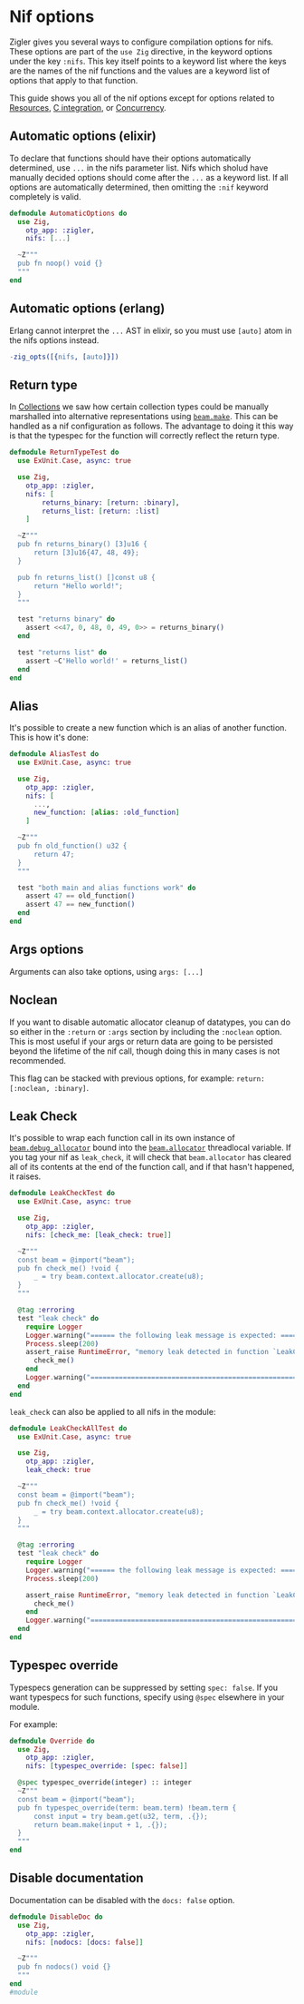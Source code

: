 # Nif options

Zigler gives you several ways to configure compilation options for nifs. These options are part of
the `use Zig` directive, in the keyword options under the key `:nifs`. This key itself points to a
keyword list where the keys are the names of the nif functions and the values are a keyword list of
options that apply to that function.

This guide shows you all of the nif options except for options related to
[Resources](5-resources.html), [C integration](6-c_integration.html), or
[Concurrency](7-concurrency.html).

## Automatic options (elixir)

To declare that functions should have their options automatically determined, use `...` in the nifs
parameter list. Nifs which sholud have manually decided options should come after the `...` as a
keyword list. If all options are automatically determined, then omitting the `:nif` keyword
completely is valid.

```elixir
defmodule AutomaticOptions do
  use Zig, 
    otp_app: :zigler,
    nifs: [...]

  ~Z"""
  pub fn noop() void {}
  """
end
```

## Automatic options (erlang)

Erlang cannot interpret the `...` AST in elixir, so you must use `[auto]` atom in the nifs options
instead.

```erlang
-zig_opts([{nifs, [auto]}])
```

## Return type

In [Collections](2-collections.html) we saw how certain collection types could be manually
marshalled into alternative representations using [`beam.make`](beam.html#make). This can be handled
as a nif configuration as follows. The advantage to doing it this way is that the typespec for the
function will correctly reflect the return type.

```elixir
defmodule ReturnTypeTest do
  use ExUnit.Case, async: true

  use Zig, 
    otp_app: :zigler,
    nifs: [
        returns_binary: [return: :binary],
        returns_list: [return: :list]
    ]

  ~Z"""
  pub fn returns_binary() [3]u16 {
      return [3]u16{47, 48, 49};
  }

  pub fn returns_list() []const u8 {
      return "Hello world!";
  }
  """

  test "returns binary" do
    assert <<47, 0, 48, 0, 49, 0>> = returns_binary()
  end

  test "returns list" do
    assert ~C'Hello world!' = returns_list()
  end
end
```

## Alias

It's possible to create a new function which is an alias of another function. This is how it's done:

```elixir
defmodule AliasTest do
  use ExUnit.Case, async: true

  use Zig, 
    otp_app: :zigler,
    nifs: [
      ...,
      new_function: [alias: :old_function]
    ]

  ~Z"""
  pub fn old_function() u32 {
      return 47;
  }
  """

  test "both main and alias functions work" do
    assert 47 == old_function()
    assert 47 == new_function()
  end
end
```

## Args options

Arguments can also take options, using `args: [...]`

## Noclean

If you want to disable automatic allocator cleanup of datatypes, you can do so either in the
`:return` or `:args` section by including the `:noclean` option. This is most useful if your args or
return data are going to be persisted beyond the lifetime of the nif call, though doing this in many
cases is not recommended.

This flag can be stacked with previous options, for example: `return: [:noclean, :binary]`.

## Leak Check

It's possible to wrap each function call in its own instance of
[`beam.debug_allocator`](beam.html#debug_allocator) bound into the
[`beam.allocator`](beam.html#allocator) threadlocal variable. If you tag your nif as `leak_check`,
it will check that `beam.allocator` has cleared all of its contents at the end of the function call,
and if that hasn't happened, it raises.

```elixir
defmodule LeakCheckTest do
  use ExUnit.Case, async: true

  use Zig,
    otp_app: :zigler,
    nifs: [check_me: [leak_check: true]]

  ~Z"""
  const beam = @import("beam");
  pub fn check_me() !void {
      _ = try beam.context.allocator.create(u8);
  }
  """

  @tag :erroring
  test "leak check" do
    require Logger
    Logger.warning("====== the following leak message is expected: =========== START")
    Process.sleep(200)
    assert_raise RuntimeError, "memory leak detected in function `LeakCheckTest.check_me/0`", fn ->
      check_me()
    end
    Logger.warning("=========================================================== END")
  end
end
```

`leak_check` can also be applied to all nifs in the module:

```elixir
defmodule LeakCheckAllTest do
  use ExUnit.Case, async: true

  use Zig,
    otp_app: :zigler,
    leak_check: true

  ~Z"""
  const beam = @import("beam");
  pub fn check_me() !void {
      _ = try beam.context.allocator.create(u8);
  }
  """

  @tag :erroring
  test "leak check" do
    require Logger
    Logger.warning("====== the following leak message is expected: =========== START")
    Process.sleep(200)

    assert_raise RuntimeError, "memory leak detected in function `LeakCheckAllTest.check_me/0`", fn ->
      check_me()
    end
    Logger.warning("=========================================================== END")
  end
end
```

## Typespec override

Typespecs generation can be suppressed by setting `spec: false`. If you want typespecs for such
functions, specify using `@spec` elsewhere in your module.

For example:

```elixir
defmodule Override do
  use Zig, 
    otp_app: :zigler,
    nifs: [typespec_override: [spec: false]]

  @spec typespec_override(integer) :: integer
  ~Z"""
  const beam = @import("beam");
  pub fn typespec_override(term: beam.term) !beam.term {
      const input = try beam.get(u32, term, .{});
      return beam.make(input + 1, .{});
  }
  """
end
```

## Disable documentation

Documentation can be disabled with the `docs: false` option.

```elixir
defmodule DisableDoc do
  use Zig, 
    otp_app: :zigler,
    nifs: [nodocs: [docs: false]]

  ~Z"""
  pub fn nodocs() void {}
  """
end
#module
```
